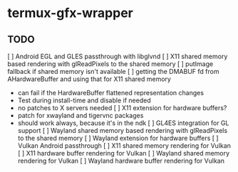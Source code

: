 # termux-gfx-wrapper



## TODO


[ ] Android EGL and GLES passthrough with libglvnd
[ ] X11 shared memory based rendering with glReadPixels to the shared memory
[ ] putImage fallback if shared memory isn't available
[ ] getting the DMABUF fd from AHardwareBuffer and using that for X11 shared memory
 - can fail if the HardwareBuffer flattened representation changes
 - Test during install-time and disable if needed
 - no patches to X servers needed
[ ] X11 extension for hardware buffers?
 - patch for xwayland and tigervnc packages
 - should work always, because it's in the ndk
[ ] GL4ES integration for GL support
[ ] Wayland shared memory based rendering with glReadPixels to the shared memory
[ ] Wayland extension for hardware buffers
[ ] Vulkan Android passthrough
[ ] X11 shared memory rendering for Vulkan
[ ] X11 hardware buffer rendering for Vulkan
[ ] Wayland shared memory rendering for Vulkan
[ ] Wayland hardware buffer rendering for Vulkan















